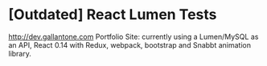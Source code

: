 # [Outdated] React Lumen Tests
http://dev.gallantone.com
Portfolio Site: currently using a Lumen/MySQL as an API, React 0.14 with Redux, webpack, bootstrap and Snabbt animation library.

